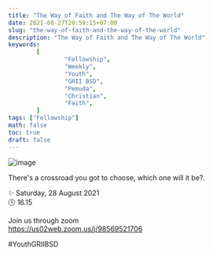 ```yaml
---
title: "The Way of Faith and The Way of The World"
date: 2021-08-27T20:59:15+07:00
slug: "the-way-of-faith-and-the-way-of-the-world"
description: "The Way of Faith and The Way of The World"
keywords:
        [
                "Fellowship",
                "Weekly",
                "Youth",
                "GRII BSD",
                "Pemuda",
                "Christian",
                "Faith",
        ]
tags: ["Fellowship"]
math: false
toc: true
draft: false
---
```


![image](/images/events/20210828.jpeg)

There's a crossroad you got to choose, which one will it be?.

✨ Saturday, 28 August 2021\
🕓 16.15

Join us through zoom\
https://us02web.zoom.us/j/98569521706

#YouthGRIIBSD
